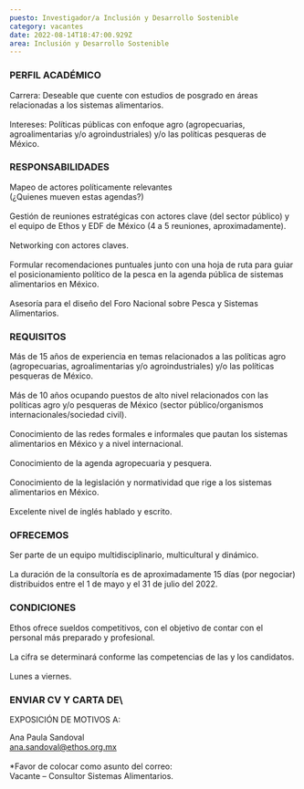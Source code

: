 ```yaml
---
puesto: Investigador/a Inclusión y Desarrollo Sostenible
category: vacantes
date: 2022-08-14T18:47:00.929Z
area: Inclusión y Desarrollo Sostenible
---
```



### PERFIL ACADÉMICO

Carrera: Deseable que cuente con estudios de posgrado en áreas relacionadas a los sistemas alimentarios.\
\
Intereses: Políticas públicas con enfoque agro (agropecuarias, agroalimentarias y/o agroindustriales) y/o las políticas pesqueras de México.

### RESPONSABILIDADES

Mapeo de actores políticamente relevantes\
(¿Quienes mueven estas agendas?)\
\
Gestión de reuniones estratégicas con actores clave (del sector público) y el equipo de Ethos y EDF de México (4 a 5 reuniones, aproximadamente).\
\
Networking con actores claves.\
\
Formular recomendaciones puntuales junto con una hoja de ruta para guiar el posicionamiento político de la pesca en la agenda pública de sistemas alimentarios en México.\
\
Asesoría para el diseño del Foro Nacional sobre Pesca y Sistemas Alimentarios.

### REQUISITOS

Más de 15 años de experiencia en temas relacionados a las políticas agro (agropecuarias, agroalimentarias y/o agroindustriales) y/o las políticas pesqueras de México.\
\
Más de 10 años ocupando puestos de alto nivel relacionados con las políticas agro y/o pesqueras de México (sector público/organismos internacionales/sociedad civil).\
\
Conocimiento de las redes formales e informales que pautan los sistemas alimentarios en México y a nivel internacional.\
\
Conocimiento de la agenda agropecuaria y pesquera.\
\
Conocimiento de la legislación y normatividad que rige a los sistemas alimentarios en México.\
\
Excelente nivel de inglés hablado y escrito.

### OFRECEMOS

Ser parte de un equipo multidisciplinario, multicultural y dinámico.\
\
La duración de la consultoría es de aproximadamente 15 días (por negociar) distribuidos entre el 1 de mayo y el 31 de julio del 2022.

### CONDICIONES

Ethos ofrece sueldos competitivos, con el objetivo de contar con el personal más preparado y profesional.\
\
La cifra se determinará conforme las competencias de las y los candidatos.\
\
Lunes a viernes.

### ENVIAR CV Y CARTA DE\
EXPOSICIÓN DE MOTIVOS A:

Ana Paula Sandoval\
ana.sandoval@ethos.org.mx\
\
*Favor de colocar como asunto del correo:\
Vacante – Consultor Sistemas Alimentarios.